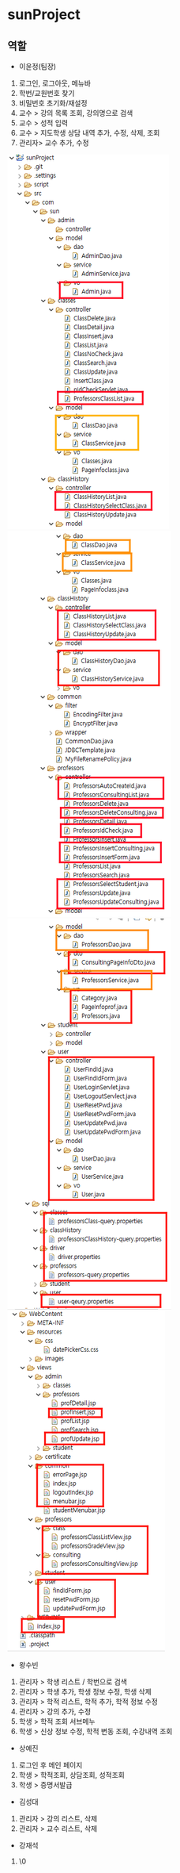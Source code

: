 # sunProject
## 역할
- 이윤정(팀장)
1. 로그인, 로그아웃, 메뉴바
2. 학번/교원번호 찾기
3. 비밀번호 초기화/재설정
4. 교수 > 강의 목록 조회, 강의명으로 검색
5. 교수 > 성적 입력
6. 교수 > 지도학생 상담 내역 추가, 수정, 삭제, 조회
7. 관리자> 교수 추가, 수정

![picture](./etc/leeyunjeong1.PNG)
![picture](./etc/leeyunjeong2.PNG)
![picture](./etc/leeyunjeong3.PNG)
![picture](./etc/leeyunjeong4.PNG)


- 왕수빈
1. 관리자 > 학생 리스트 / 학번으로 검색
2. 관리자 > 학생 추가, 학생 정보 수정, 학생 삭제
3. 관리자 > 학적 리스트, 학적 추가, 학적 정보 수정
4. 관리자 > 강의 추가, 수정
5. 학생 > 학적 조회 서브메누
6. 학생 > 신상 정보 수정, 학적 변동 조회, 수강내역 조회



- 상예진
1. 로그인 후 메인 페이지
2. 학생 > 학적조회, 상담조회, 성적조회 
3. 학생 > 증명서발급



- 김성대
1. 관리자 > 강의 리스트, 삭제
2. 관리자 > 교수 리스트, 삭제



- 강재석
1. \0
